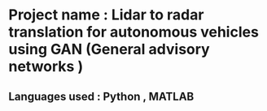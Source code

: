 # Project name : Lidar to radar translation for autonomous vehicles using GAN (General advisory networks )
## Languages used : Python , MATLAB 
